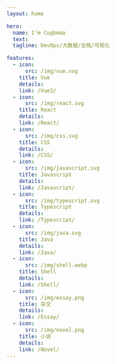 ```yaml
---
layout: home

hero:
  name: I'm Cugbmao
  text:
  tagline: DevOps/大数据/全栈/可视化

features:
  - icon:
      src: /img/vue.svg
    title: Vue
    details:
    link: /Vue3/
  - icon:
      src: /img/react.svg
    title: React
    details:
    link: /React/
  - icon:
      src: /img/css.svg
    title: CSS
    details:
    link: /CSS/
  - icon:
      src: /img/javascript.svg
    title: Javascript
    details:
    link: /Javascript/
  - icon:
      src: /img/typescript.svg
    title: Typescript
    details:
    link: /Typescript/
  - icon:
      src: /img/java.svg
    title: Java
    details:
    link: /Java/
  - icon:
      src: /img/shell.webp
    title: Shell
    details:
    link: /Shell/
  - icon:
      src: /img/essay.png
    title: 杂文
    details:
    link: /Essay/
  - icon:
      src: /img/novel.png
    title: 小说
    details:
    link: /Novel/
---
```


